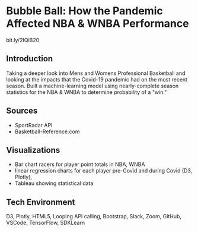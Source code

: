 # Bubble Ball: How the Pandemic Affected NBA & WNBA Performance
bit.ly/2IQiB20

## Introduction 
Taking a deeper look into Mens and Womens Professional Basketball and looking at the impacts that the Covid-19 pandemic had on the most recent season. Built a machine-learning model using nearly-complete season statistics for the NBA & WNBA to determine probability of a "win." 

## Sources 
* SportRadar API
* Basketball-Reference.com

## Visualizations 
* Bar chart racers for player point totals in NBA, WNBA
* linear regression charts for each player pre-Covid and during Covid (D3, Plotly),
* Tableau showing statistical data 

## Tech Environment 
D3, Plotly,  HTML5, Looping API calling, Bootstrap, Slack, Zoom, GitHub, VSCode, TensorFlow, SDKLearn 
